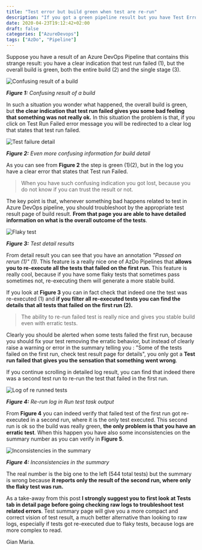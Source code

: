```yaml
---
title: "Test error but build green when test are re-run"
description: "If you got a green pipeline result but you have Test Error in summary, this is probably caused by re-run of flaky tests."
date: 2020-04-23T19:12:42+02:00
draft: false
categories: ["AzureDevops"]
tags: ["AzDo", "Pipeline"]
---
```


Suppose you have a result of an Azure DevOps Pipeline that contains this strange result: you have a clear indication that test run failed (1), but the overall build is green, both the entire build (2) and the single stage (3).

![Confusing result of a build](../images/re-run-result.png)

***Figure 1:*** *Confusing result of a build*

In such a situation you wonder what happened, the overall build is green, but **the clear indication that test run failed gives you some bad feeling that something was not really ok.** In this situation the problem is that, if you click on Test Run Failed error message you will be redirected to a clear log that states that test run failed.

![Test failure detail](../images/detail-test-failed.png)

***Figure 2:*** *Even more confusing information for build detail*

As you can see from **Figure 2** the step is green (1)(2), but in the log you have a clear error that states that Test run Failed.

> When you have such confusing indication you got lost, because you do not know if you can trust the result or not.

The key point is that, whenever something bad happens related to test in Azure DevOps pipeline, you should troubleshoot by the appropriate test result page of build result. **From that page you are able to have detailed information on what is the overall outcome of the tests**.

![Flaky test](../images/flacky-tests.png)

***Figure 3:*** *Test detail results*

From detail result you can see that you have an annotation *"Passed on rerun (1)" (1)*. This feature is a really nice one of AzDo Pipelines that **allows you to re-execute all the tests that failed on the first run.** This feature is really cool, because if you have some flaky tests that sometimes pass sometimes not, re-executing them will generate a more stable build.

If you look at **Figure 3** you can in fact check that indeed one the test was re-executed (1) and **if you filter all re-executed tests you can find the details that all tests that failed on the first run (2).**

> The ability to re-run failed test is really nice and gives you stable build even with erratic tests.

Clearly you should be alerted when some tests failed the first run, because you should fix your test removing the erratic behavior, but instead of clearly raise a warning or error in the summary telling you : "Some of the tests failed on the first run, check test result page for details", you only got a **Test run failed that gives you the sensation that something went wrong**.

If you continue scrolling in detailed log result, you can find that indeed there was a second test run to re-run the test that failed in the first run.

![Log of re runned tests](../images/re-run-log-test.png)

***Figure 4:*** *Re-run log in Run test task output*

From **Figure 4** you can indeed verify that failed test of the first run got re-executed in a second run, where it is the only test executed. This second run is ok so the build was really green, **the only problem is that you have an erratic test**. When this happen you have also some inconsistencies on the summary number as you can verify in **Figure 5**.

![Inconsistencies in the summary](../images/test-result-inconsitencies.png)

***Figure 4:*** *Inconsistencies in the summary*

The real number is the big one to the left (544 total tests) but the summary is wrong because **it reports only the result of the second run, where only the flaky test was run.**

As a take-away from this post **I strongly suggest you to first look at Tests tab in detail page before going checking raw logs to troubleshoot test related errors**. Test summary page will give you a more compact and correct vision of test result, a much better alternative than looking to raw logs, especially if tests got re-executed due to flaky tests, because logs are more complex to read.

Gian Maria.
